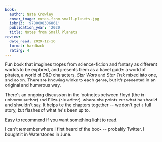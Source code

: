 ```yaml
---
book:
  author: Nate Crowley
  cover_image: notes-from-small-planets.jpg
  isbn13: '9780008306861'
  publication_year: '2020'
  title: Notes from Small Planets
review:
  date_read: 2020-12-16
  format: hardback
  rating: 4
---
```


Fun book that imagines tropes from science-fiction and fantasy as different worlds to be explored, and presents them as a travel guide: a world of pirates, a world of D&D characters, *Star Wars* and *Star Trek* mixed into one, and so on.
There are knowing winks to each genre, but it's presented in an original and humorous way.

There's an ongoing discussion in the footnotes between Floyd (the in-universe author) and Eliza (his editor), where she points out what he should and shouldn't say.
It helps tie the chapters together -- we don't get a full story, but flashes of what he's been up to.

Easy to recommend if you want something light to read.

I can't remember where I first heard of the book -- probably Twitter.
I bought it in Waterstones in June.
